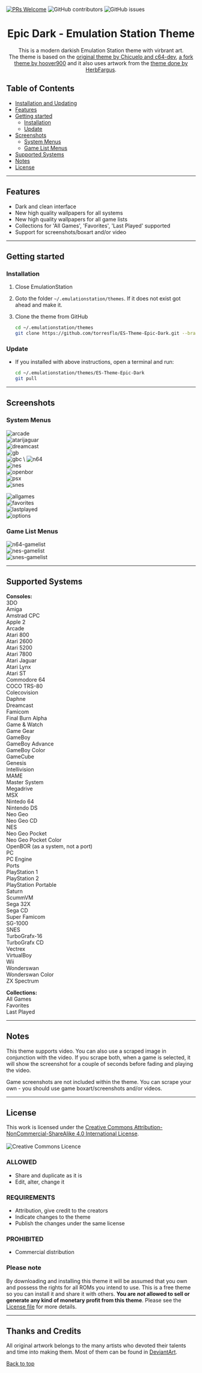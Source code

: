 [![PRs Welcome](https://img.shields.io/badge/PRs-welcome-brightgreen.svg)](http://makeapullrequest.com)
![GitHub contributors](https://img.shields.io/github/contributors/torresflo/ES-Theme-Epic-Dark.svg)
![GitHub issues](https://img.shields.io/github/issues/torresflo/ES-Theme-Epic-Dark.svg)

<p align="center">
  <h1 align="center">Epic Dark - Emulation Station Theme</h3>

  <p align="center">
    This is a modern darkish Emulation Station theme with virbrant art.
    <br />
    The theme is based on the <a href="https://github.com/c64-dev/es-theme-epicnoir">original theme by Chicuelo and c64-dev</a>, <a href="https://github.com/hoover900/Not-so-Epic">a fork theme by hoover900</a> and it also uses artwork from the <a href="https://github.com/HerbFargus/es-theme-tronkyfran">theme done by HerbFargus</a>.
  </p>
</p>

## Table of Contents

* [Installation and Updating](#installation-and-updating)
* [Features](#features)
* [Getting started](#getting-started)
  * [Installation](#installation)
  * [Update](#update)
* [Screenshots](#screenshots)
  * [System Menus](#system-menus)
  * [Game List Menus](#game-list-menus)
* [Supported Systems](#supported-systems)
* [Notes](#notes)
* [License](#license)

---

## Features

- Dark and clean interface
- New high quality wallpapers for all systems
- New high quality wallpapers for all game lists
- Collections for 'All Games', 'Favorites', 'Last Played' supported
- Support for screenshots/boxart and/or video

---

## Getting started

### Installation

1. Close EmulationStation

2. Goto the folder `~/.emulationstation/themes`. If it does not exist got ahead and make it.

3. Clone the theme from GitHub

    ``` bash
    cd ~/.emulationstation/themes
    git clone https://github.com/torresflo/ES-Theme-Epic-Dark.git --branch master
    ```

### Update

- If you installed with above instructions, open a terminal and run:

    ``` bash
    cd ~/.emulationstation/themes/ES-Theme-Epic-Dark
    git pull
    ```

---

## Screenshots

### System Menus

![arcade](https://github.com/torresflo/ES-Theme-Epic-Dark/blob/master/_art/samples/arcade.jpg) \
![atarijaguar](https://github.com/torresflo/ES-Theme-Epic-Dark/blob/master/_art/samples/atarijaguar.jpg) \
![dreamcast](https://github.com/torresflo/ES-Theme-Epic-Dark/blob/master/_art/samples/dreamcast.jpg) \
![gb](https://github.com/torresflo/ES-Theme-Epic-Dark/blob/master/_art/samples/gb.jpg) \
![gbc](https://github.com/torresflo/ES-Theme-Epic-Dark/blob/master/_art/samples/gbc.jpg) \ 
![n64](https://github.com/torresflo/ES-Theme-Epic-Dark/blob/master/_art/samples/n64.jpg) \
![nes](https://github.com/torresflo/ES-Theme-Epic-Dark/blob/master/_art/samples/nes.jpg) \
![openbor](https://github.com/torresflo/ES-Theme-Epic-Dark/blob/master/_art/samples/openbor.jpg) \
![psx](https://github.com/torresflo/ES-Theme-Epic-Dark/blob/master/_art/samples/psx.jpg) \
![snes](https://github.com/torresflo/ES-Theme-Epic-Dark/blob/master/_art/samples/snes.jpg)

![allgames](https://github.com/torresflo/ES-Theme-Epic-Dark/blob/master/_art/samples/allgames.jpg) \
![favorites](https://github.com/torresflo/ES-Theme-Epic-Dark/blob/master/_art/samples/favorites.jpg) \
![lastplayed](https://github.com/torresflo/ES-Theme-Epic-Dark/blob/master/_art/samples/lastplayed.jpg) \
![options](https://github.com/torresflo/ES-Theme-Epic-Dark/blob/master/_art/samples/options.jpg) 

### Game List Menus

![n64-gamelist](https://github.com/torresflo/ES-Theme-Epic-Dark/blob/master/_art/samples/n64-gamelist.jpg) \
![nes-gamelist](https://github.com/torresflo/ES-Theme-Epic-Dark/blob/master/_art/samples/nes-gamelist.jpg) \
![snes-gamelist](https://github.com/torresflo/ES-Theme-Epic-Dark/blob/master/_art/samples/snes-gamelist.jpg) 

---

## Supported Systems

**Consoles:** \
3DO \
Amiga \
Amstrad CPC \
Apple 2 \
Arcade \
Atari 800 \
Atari 2600 \
Atari 5200 \
Atari 7800 \
Atari Jaguar \
Atari Lynx \
Atari ST \
Commodore 64 \
COCO TRS-80 \
Colecovision \
Daphne \
Dreamcast \
Famicom \
Final Burn Alpha \
Game & Watch \
Game Gear \
GameBoy \
GameBoy Advance \
GameBoy Color \
GameCube \
Genesis \
Intellivision \
MAME \
Master System \
Megadrive \
MSX \
Nintedo 64 \
Nintendo DS \
Neo Geo \
Neo Geo CD \
NES \
Neo Geo Pocket \
Neo Geo Pocket Color \
OpenBOR (as a system, not a port) \
PC \
PC Engine \
Ports \
PlayStation 1 \
PlayStation 2 \
PlayStation Portable \
Saturn \
ScummVM \
Sega 32X \
Sega CD \
Super Famicom \
SG-1000 \
SNES \
TurboGrafx-16 \
TurboGrafx CD \
Vectrex \
VirtualBoy \
Wii \
Wonderswan \
Wonderswan Color \
ZX Spectrum

**Collections:** \
All Games \
Favorites \
Last Played 

---

## Notes

This theme supports video. You can also use a scraped image in conjunction with the video. If you scrape both, when a game is selected, it will show the screenshot for a couple of seconds before fading and playing the video.

Game screenshots are not included within the theme. You can scrape your own - you should use game boxart/screenshots and/or videos.

---

## License

This work is licensed under the [Creative Commons Attribution-NonCommercial-ShareAlike 4.0 International License](http://creativecommons.org/licenses/by-nc-sa/4.0/).
\
\
![Creative Commons Licence](https://i.creativecommons.org/l/by-nc-sa/4.0/88x31.png "Creative Commons Licence")

### ALLOWED

- Share and duplicate as it is
- Edit, alter, change it

### REQUIREMENTS

- Attribution, give credit to the creators
- Indicate changes to the theme
- Publish the changes under the same license

### PROHIBITED

- Commercial distribution

### Please note

By downloading and installing this theme it will be assumed that you own and possess the rights for all ROMs you intend to use. This is a free theme so you can install it and share it with others. **You are *not* allowed to sell or generate any kind of monetary profit from this theme**. Please see the [License file](./LICENSE) for more details.

---

## Thanks and Credits

All original artwork belongs to the many artists who devoted their talents and time into making them.
Most of them can be found in [DeviantArt](http://www.deviantart.com/).

[Back to top](https://github.com/torresflo/ES-Theme-Epic-Dark)
